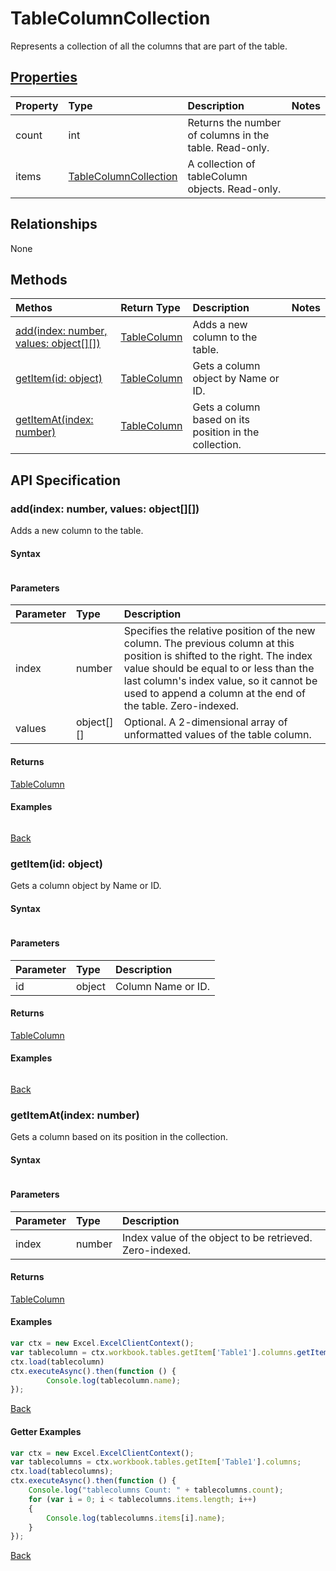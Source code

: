 # TableColumnCollection

Represents a collection of all the columns that are part of the table.

## [Properties](#getter-examples)
| Property       | Type    |Description|Notes |
|:---------------|:--------|:----------|:-----|
|count|int|Returns the number of columns in the table. Read-only.||
|items|[TableColumnCollection](tablecolumncollection.md)|A collection of tableColumn objects. Read-only.||

## Relationships
None

## Methods

| Methos           | Return Type    |Description|Notes |
|:---------------|:--------|:----------|:-----|
|[add(index: number, values: object[][])](#addindex-number-values-object)|[TableColumn](tablecolumn.md)|Adds a new column to the table.||
|[getItem(id: object)](#getitemid-object)|[TableColumn](tablecolumn.md)|Gets a column object by Name or ID.||
|[getItemAt(index: number)](#getitematindex-number)|[TableColumn](tablecolumn.md)|Gets a column based on its position in the collection.||

## API Specification

### add(index: number, values: object[][])
Adds a new column to the table.

#### Syntax
```jstableColumnCollectionObject.add(index, values);
```

#### Parameters
| Parameter       | Type    |Description|
|:---------------|:--------|:----------|
|index|number|Specifies the relative position of the new column. The previous column at this position is shifted to the right. The index value should be equal to or less than the last column's index value, so it cannot be used to append a column at the end of the table. Zero-indexed.|
|values|object[][]|Optional. A 2-dimensional array of unformatted values of the table column.|

#### Returns
[TableColumn](tablecolumn.md)

#### Examples
```js

```

[Back](#methods)

### getItem(id: object)
Gets a column object by Name or ID.

#### Syntax
```jstableColumnCollectionObject.getItem(id);
```

#### Parameters
| Parameter       | Type    |Description|
|:---------------|:--------|:----------|
|id|object| Column Name or ID.|

#### Returns
[TableColumn](tablecolumn.md)

#### Examples
```js

```

[Back](#methods)

### getItemAt(index: number)
Gets a column based on its position in the collection.

#### Syntax
```jstableColumnCollectionObject.getItemAt(index);
```

#### Parameters
| Parameter       | Type    |Description|
|:---------------|:--------|:----------|
|index|number|Index value of the object to be retrieved. Zero-indexed.|

#### Returns
[TableColumn](tablecolumn.md)

#### Examples
```js
var ctx = new Excel.ExcelClientContext();
var tablecolumn = ctx.workbook.tables.getItem['Table1'].columns.getItemAt(0);
ctx.load(tablecolumn)
ctx.executeAsync().then(function () {
		Console.log(tablecolumn.name);
});
```

[Back](#methods)

#### Getter Examples

```js
var ctx = new Excel.ExcelClientContext();
var tablecolumns = ctx.workbook.tables.getItem['Table1'].columns;
ctx.load(tablecolumns);
ctx.executeAsync().then(function () {
	Console.log("tablecolumns Count: " + tablecolumns.count);
	for (var i = 0; i < tablecolumns.items.length; i++)
	{
		Console.log(tablecolumns.items[i].name);
	}
});
```
[Back](#properties)

